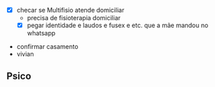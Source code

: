 - [x] checar se Multifisio atende domiciliar
	- precisa de fisioterapia domiciliar
	- [x] pegar identidade e laudos e fusex e etc. que a mãe mandou no whatsapp
- confirmar casamento
- vivian


## Psico
